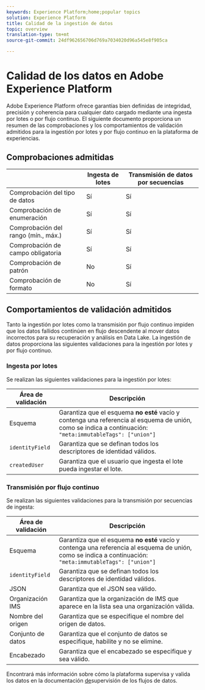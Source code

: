 ```yaml
---
keywords: Experience Platform;home;popular topics
solution: Experience Platform
title: Calidad de la ingestión de datos
topic: overview
translation-type: tm+mt
source-git-commit: 24df962656706d769a7034020d96a545e8f905ca

---
```



# Calidad de los datos en Adobe Experience Platform

Adobe Experience Platform ofrece garantías bien definidas de integridad, precisión y coherencia para cualquier dato cargado mediante una ingesta por lotes o por flujo continuo. El siguiente documento proporciona un resumen de las comprobaciones y los comportamientos de validación admitidos para la ingestión por lotes y por flujo continuo en la plataforma de experiencias.

## Comprobaciones admitidas

|   | Ingesta de lotes | Transmisión de datos por secuencias |
| ------ | --------------- | ------------------- |
| Comprobación del tipo de datos | Sí | Sí |
| Comprobación de enumeración | Sí | Sí |
| Comprobación del rango (mín., máx.) | Sí | Sí |
| Comprobación de campo obligatoria | Sí | Sí |
| Comprobación de patrón | No | Sí  |
| Comprobación de formato | No | Sí |

## Comportamientos de validación admitidos

Tanto la ingestión por lotes como la transmisión por flujo continuo impiden que los datos fallidos continúen en flujo descendente al mover datos incorrectos para su recuperación y análisis en Data Lake. La ingestión de datos proporciona las siguientes validaciones para la ingestión por lotes y por flujo continuo.

### Ingesta por lotes

Se realizan las siguientes validaciones para la ingestión por lotes:

| Área de validación | Descripción |
| --------------- | ----------- |
| Esquema | Garantiza que el esquema **no esté** vacío y contenga una referencia al esquema de unión, como se indica a continuación: `"meta:immutableTags": ["union"]` |
| `identityField` | Garantiza que se definan todos los descriptores de identidad válidos. |
| `createdUser` | Garantiza que el usuario que ingesta el lote pueda ingestar el lote. |

### Transmisión por flujo continuo

Se realizan las siguientes validaciones para la transmisión por secuencias de ingesta:

| Área de validación | Descripción |
| --------------- | ----------- |
| Esquema | Garantiza que el esquema **no esté** vacío y contenga una referencia al esquema de unión, como se indica a continuación: `"meta:immutableTags": ["union"]` |
| `identityField` | Garantiza que se definan todos los descriptores de identidad válidos. |
| JSON | Garantiza que el JSON sea válido. |
| Organización IMS | Garantiza que la organización de IMS que aparece en la lista sea una organización válida. |
| Nombre del origen | Garantiza que se especifique el nombre del origen de datos. |
| Conjunto de datos | Garantiza que el conjunto de datos se especifique, habilite y no se elimine. |
| Encabezado | Garantiza que el encabezado se especifique y sea válido. |

Encontrará más información sobre cómo la plataforma supervisa y valida los datos en la documentación [de](./monitor-data-flows.md)supervisión de los flujos de datos.
